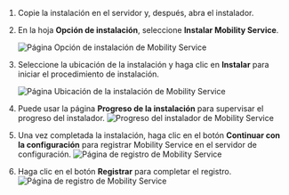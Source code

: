 1. Copie la instalación en el servidor y, después, abra el instalador.
2. En la hoja **Opción de instalación**, seleccione **Instalar Mobility Service**.

    ![Página Opción de instalación de Mobility Service ](./media/site-recovery-install-mob-svc-gui/mobility1.png)
3. Seleccione la ubicación de la instalación y haga clic en **Instalar** para iniciar el procedimiento de instalación.

    ![Página Ubicación de la instalación de Mobility Service ](./media/site-recovery-install-mob-svc-gui/mobility2.png)
4. Puede usar la página **Progreso de la instalación** para supervisar el progreso del instalador.
    ![Progreso del instalador de Mobility Service](./media/site-recovery-install-mob-svc-gui/mobility3.png)

5. Una vez completada la instalación, haga clic en el botón **Continuar con la configuración** para registrar Mobility Service en el servidor de configuración.
    ![Página de registro de Mobility Service ](./media/site-recovery-install-mob-svc-gui/mobility4.png)

6. Haga clic en el botón **Registrar** para completar el registro.
    ![Página de registro de Mobility Service ](./media/site-recovery-install-mob-svc-gui/mobility5.png)
